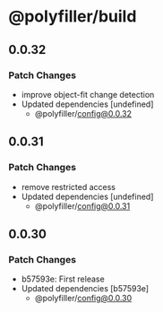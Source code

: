 # @polyfiller/build

## 0.0.32

### Patch Changes

- improve object-fit change detection
- Updated dependencies [undefined]
  - @polyfiller/config@0.0.32

## 0.0.31

### Patch Changes

- remove restricted access
- Updated dependencies [undefined]
  - @polyfiller/config@0.0.31

## 0.0.30

### Patch Changes

- b57593e: First release
- Updated dependencies [b57593e]
  - @polyfiller/config@0.0.30
